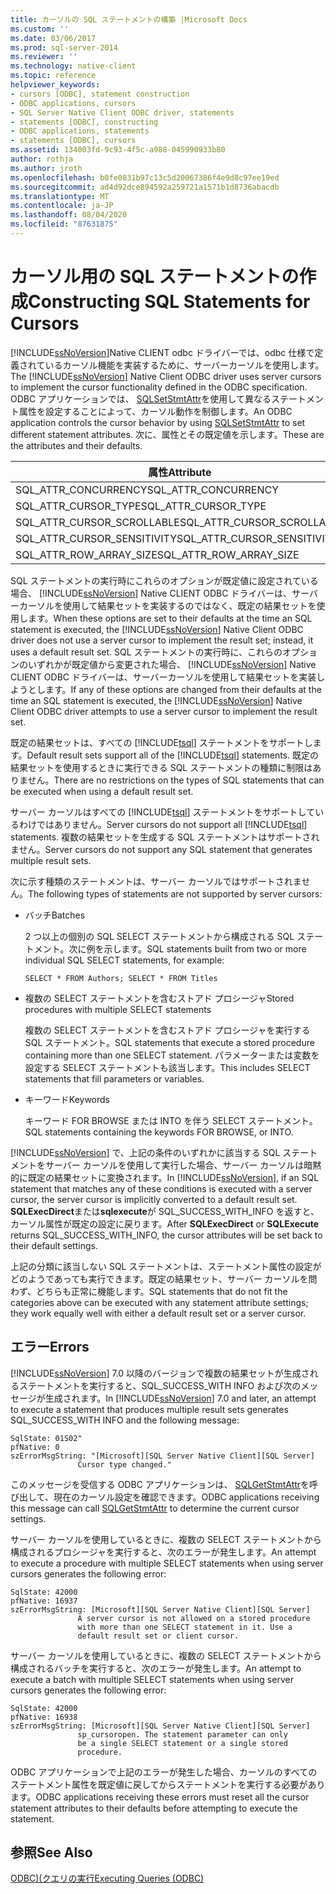 ```yaml
---
title: カーソルの SQL ステートメントの構築 |Microsoft Docs
ms.custom: ''
ms.date: 03/06/2017
ms.prod: sql-server-2014
ms.reviewer: ''
ms.technology: native-client
ms.topic: reference
helpviewer_keywords:
- cursors [ODBC], statement construction
- ODBC applications, cursors
- SQL Server Native Client ODBC driver, statements
- statements [ODBC], constructing
- ODBC applications, statements
- statements [ODBC], cursors
ms.assetid: 134003fd-9c93-4f5c-a988-045990933b80
author: rothja
ms.author: jroth
ms.openlocfilehash: b0fe0831b97c13c5d20067386f4e9d8c97ee19ed
ms.sourcegitcommit: ad4d92dce894592a259721a1571b1d8736abacdb
ms.translationtype: MT
ms.contentlocale: ja-JP
ms.lasthandoff: 08/04/2020
ms.locfileid: "87631875"
---
```

# <a name="constructing-sql-statements-for-cursors"></a><span data-ttu-id="28ddd-102">カーソル用の SQL ステートメントの作成</span><span class="sxs-lookup"><span data-stu-id="28ddd-102">Constructing SQL Statements for Cursors</span></span>
  <span data-ttu-id="28ddd-103">[!INCLUDE[ssNoVersion](../../includes/ssnoversion-md.md)]Native CLIENT odbc ドライバーでは、odbc 仕様で定義されているカーソル機能を実装するために、サーバーカーソルを使用します。</span><span class="sxs-lookup"><span data-stu-id="28ddd-103">The [!INCLUDE[ssNoVersion](../../includes/ssnoversion-md.md)] Native Client ODBC driver uses server cursors to implement the cursor functionality defined in the ODBC specification.</span></span> <span data-ttu-id="28ddd-104">ODBC アプリケーションでは、 [SQLSetStmtAttr](../native-client-odbc-api/sqlsetstmtattr.md)を使用して異なるステートメント属性を設定することによって、カーソル動作を制御します。</span><span class="sxs-lookup"><span data-stu-id="28ddd-104">An ODBC application controls the cursor behavior by using [SQLSetStmtAttr](../native-client-odbc-api/sqlsetstmtattr.md) to set different statement attributes.</span></span> <span data-ttu-id="28ddd-105">次に、属性とその既定値を示します。</span><span class="sxs-lookup"><span data-stu-id="28ddd-105">These are the attributes and their defaults.</span></span>  
  
|<span data-ttu-id="28ddd-106">属性</span><span class="sxs-lookup"><span data-stu-id="28ddd-106">Attribute</span></span>|<span data-ttu-id="28ddd-107">Default</span><span class="sxs-lookup"><span data-stu-id="28ddd-107">Default</span></span>|  
|---------------|-------------|  
|<span data-ttu-id="28ddd-108">SQL_ATTR_CONCURRENCY</span><span class="sxs-lookup"><span data-stu-id="28ddd-108">SQL_ATTR_CONCURRENCY</span></span>|<span data-ttu-id="28ddd-109">SQL_CONCUR_READ_ONLY</span><span class="sxs-lookup"><span data-stu-id="28ddd-109">SQL_CONCUR_READ_ONLY</span></span>|  
|<span data-ttu-id="28ddd-110">SQL_ATTR_CURSOR_TYPE</span><span class="sxs-lookup"><span data-stu-id="28ddd-110">SQL_ATTR_CURSOR_TYPE</span></span>|<span data-ttu-id="28ddd-111">SQL_CURSOR_FORWARD_ONLY</span><span class="sxs-lookup"><span data-stu-id="28ddd-111">SQL_CURSOR_FORWARD_ONLY</span></span>|  
|<span data-ttu-id="28ddd-112">SQL_ATTR_CURSOR_SCROLLABLE</span><span class="sxs-lookup"><span data-stu-id="28ddd-112">SQL_ATTR_CURSOR_SCROLLABLE</span></span>|<span data-ttu-id="28ddd-113">SQL_NONSCROLLABLE</span><span class="sxs-lookup"><span data-stu-id="28ddd-113">SQL_NONSCROLLABLE</span></span>|  
|<span data-ttu-id="28ddd-114">SQL_ATTR_CURSOR_SENSITIVITY</span><span class="sxs-lookup"><span data-stu-id="28ddd-114">SQL_ATTR_CURSOR_SENSITIVITY</span></span>|<span data-ttu-id="28ddd-115">SQL_UNSPECIFIED</span><span class="sxs-lookup"><span data-stu-id="28ddd-115">SQL_UNSPECIFIED</span></span>|  
|<span data-ttu-id="28ddd-116">SQL_ATTR_ROW_ARRAY_SIZE</span><span class="sxs-lookup"><span data-stu-id="28ddd-116">SQL_ATTR_ROW_ARRAY_SIZE</span></span>|<span data-ttu-id="28ddd-117">1</span><span class="sxs-lookup"><span data-stu-id="28ddd-117">1</span></span>|  
  
 <span data-ttu-id="28ddd-118">SQL ステートメントの実行時にこれらのオプションが既定値に設定されている場合、 [!INCLUDE[ssNoVersion](../../includes/ssnoversion-md.md)] Native CLIENT ODBC ドライバーは、サーバーカーソルを使用して結果セットを実装するのではなく、既定の結果セットを使用します。</span><span class="sxs-lookup"><span data-stu-id="28ddd-118">When these options are set to their defaults at the time an SQL statement is executed, the [!INCLUDE[ssNoVersion](../../includes/ssnoversion-md.md)] Native Client ODBC driver does not use a server cursor to implement the result set; instead, it uses a default result set.</span></span> <span data-ttu-id="28ddd-119">SQL ステートメントの実行時に、これらのオプションのいずれかが既定値から変更された場合、 [!INCLUDE[ssNoVersion](../../includes/ssnoversion-md.md)] Native CLIENT ODBC ドライバーは、サーバーカーソルを使用して結果セットを実装しようとします。</span><span class="sxs-lookup"><span data-stu-id="28ddd-119">If any of these options are changed from their defaults at the time an SQL statement is executed, the [!INCLUDE[ssNoVersion](../../includes/ssnoversion-md.md)] Native Client ODBC driver attempts to use a server cursor to implement the result set.</span></span>  
  
 <span data-ttu-id="28ddd-120">既定の結果セットは、すべての [!INCLUDE[tsql](../../includes/tsql-md.md)] ステートメントをサポートします。</span><span class="sxs-lookup"><span data-stu-id="28ddd-120">Default result sets support all of the [!INCLUDE[tsql](../../includes/tsql-md.md)] statements.</span></span> <span data-ttu-id="28ddd-121">既定の結果セットを使用するときに実行できる SQL ステートメントの種類に制限はありません。</span><span class="sxs-lookup"><span data-stu-id="28ddd-121">There are no restrictions on the types of SQL statements that can be executed when using a default result set.</span></span>  
  
 <span data-ttu-id="28ddd-122">サーバー カーソルはすべての [!INCLUDE[tsql](../../includes/tsql-md.md)] ステートメントをサポートしているわけではありません。</span><span class="sxs-lookup"><span data-stu-id="28ddd-122">Server cursors do not support all [!INCLUDE[tsql](../../includes/tsql-md.md)] statements.</span></span> <span data-ttu-id="28ddd-123">複数の結果セットを生成する SQL ステートメントはサポートされません。</span><span class="sxs-lookup"><span data-stu-id="28ddd-123">Server cursors do not support any SQL statement that generates multiple result sets.</span></span>  
  
 <span data-ttu-id="28ddd-124">次に示す種類のステートメントは、サーバー カーソルではサポートされません。</span><span class="sxs-lookup"><span data-stu-id="28ddd-124">The following types of statements are not supported by server cursors:</span></span>  
  
-   <span data-ttu-id="28ddd-125">バッチ</span><span class="sxs-lookup"><span data-stu-id="28ddd-125">Batches</span></span>  
  
     <span data-ttu-id="28ddd-126">2 つ以上の個別の SQL SELECT ステートメントから構成される SQL ステートメント。次に例を示します。</span><span class="sxs-lookup"><span data-stu-id="28ddd-126">SQL statements built from two or more individual SQL SELECT statements, for example:</span></span>  
  
    ```  
    SELECT * FROM Authors; SELECT * FROM Titles  
    ```  
  
-   <span data-ttu-id="28ddd-127">複数の SELECT ステートメントを含むストアド プロシージャ</span><span class="sxs-lookup"><span data-stu-id="28ddd-127">Stored procedures with multiple SELECT statements</span></span>  
  
     <span data-ttu-id="28ddd-128">複数の SELECT ステートメントを含むストアド プロシージャを実行する SQL ステートメント。</span><span class="sxs-lookup"><span data-stu-id="28ddd-128">SQL statements that execute a stored procedure containing more than one SELECT statement.</span></span> <span data-ttu-id="28ddd-129">パラメーターまたは変数を設定する SELECT ステートメントも該当します。</span><span class="sxs-lookup"><span data-stu-id="28ddd-129">This includes SELECT statements that fill parameters or variables.</span></span>  
  
-   <span data-ttu-id="28ddd-130">キーワード</span><span class="sxs-lookup"><span data-stu-id="28ddd-130">Keywords</span></span>  
  
     <span data-ttu-id="28ddd-131">キーワード FOR BROWSE または INTO を伴う SELECT ステートメント。</span><span class="sxs-lookup"><span data-stu-id="28ddd-131">SQL statements containing the keywords FOR BROWSE, or INTO.</span></span>  
  
 <span data-ttu-id="28ddd-132">[!INCLUDE[ssNoVersion](../../includes/ssnoversion-md.md)] で、上記の条件のいずれかに該当する SQL ステートメントをサーバー カーソルを使用して実行した場合、サーバー カーソルは暗黙的に既定の結果セットに変換されます。</span><span class="sxs-lookup"><span data-stu-id="28ddd-132">In [!INCLUDE[ssNoVersion](../../includes/ssnoversion-md.md)], if an SQL statement that matches any of these conditions is executed with a server cursor, the server cursor is implicitly converted to a default result set.</span></span> <span data-ttu-id="28ddd-133">**SQLExecDirect**または**sqlexecute**が SQL_SUCCESS_WITH_INFO を返すと、カーソル属性が既定の設定に戻ります。</span><span class="sxs-lookup"><span data-stu-id="28ddd-133">After **SQLExecDirect** or **SQLExecute** returns SQL_SUCCESS_WITH_INFO, the cursor attributes will be set back to their default settings.</span></span>  
  
 <span data-ttu-id="28ddd-134">上記の分類に該当しない SQL ステートメントは、ステートメント属性の設定がどのようであっても実行できます。既定の結果セット、サーバー カーソルを問わず、どちらも正常に機能します。</span><span class="sxs-lookup"><span data-stu-id="28ddd-134">SQL statements that do not fit the categories above can be executed with any statement attribute settings; they work equally well with either a default result set or a server cursor.</span></span>  
  
## <a name="errors"></a><span data-ttu-id="28ddd-135">エラー</span><span class="sxs-lookup"><span data-stu-id="28ddd-135">Errors</span></span>  
 <span data-ttu-id="28ddd-136">[!INCLUDE[ssNoVersion](../../includes/ssnoversion-md.md)] 7.0 以降のバージョンで複数の結果セットが生成されるステートメントを実行すると、SQL_SUCCESS_WITH INFO および次のメッセージが生成されます。</span><span class="sxs-lookup"><span data-stu-id="28ddd-136">In [!INCLUDE[ssNoVersion](../../includes/ssnoversion-md.md)] 7.0 and later, an attempt to execute a statement that produces multiple result sets generates SQL_SUCCESS_WITH INFO and the following message:</span></span>  
  
```  
SqlState: 01S02"  
pfNative: 0  
szErrorMsgString: "[Microsoft][SQL Server Native Client][SQL Server]  
               Cursor type changed."  
```  
  
 <span data-ttu-id="28ddd-137">このメッセージを受信する ODBC アプリケーションは、 [SQLGetStmtAttr](../native-client-odbc-api/sqlgetstmtattr.md)を呼び出して、現在のカーソル設定を確認できます。</span><span class="sxs-lookup"><span data-stu-id="28ddd-137">ODBC applications receiving this message can call [SQLGetStmtAttr](../native-client-odbc-api/sqlgetstmtattr.md) to determine the current cursor settings.</span></span>  
  
 <span data-ttu-id="28ddd-138">サーバー カーソルを使用しているときに、複数の SELECT ステートメントから構成されるプロシージャを実行すると、次のエラーが発生します。</span><span class="sxs-lookup"><span data-stu-id="28ddd-138">An attempt to execute a procedure with multiple SELECT statements when using server cursors generates the following error:</span></span>  
  
```  
SqlState: 42000  
pfNative: 16937  
szErrorMsgString: [Microsoft][SQL Server Native Client][SQL Server]  
               A server cursor is not allowed on a stored procedure  
               with more than one SELECT statement in it. Use a  
               default result set or client cursor.  
```  
  
 <span data-ttu-id="28ddd-139">サーバー カーソルを使用しているときに、複数の SELECT ステートメントから構成されるバッチを実行すると、次のエラーが発生します。</span><span class="sxs-lookup"><span data-stu-id="28ddd-139">An attempt to execute a batch with multiple SELECT statements when using server cursors generates the following error:</span></span>  
  
```  
SqlState: 42000  
pfNative: 16938  
szErrorMsgString: [Microsoft][SQL Server Native Client][SQL Server]  
               sp_cursoropen. The statement parameter can only  
               be a single SELECT statement or a single stored   
               procedure.  
```  
  
 <span data-ttu-id="28ddd-140">ODBC アプリケーションで上記のエラーが発生した場合、カーソルのすべてのステートメント属性を既定値に戻してからステートメントを実行する必要があります。</span><span class="sxs-lookup"><span data-stu-id="28ddd-140">ODBC applications receiving these errors must reset all the cursor statement attributes to their defaults before attempting to execute the statement.</span></span>  
  
## <a name="see-also"></a><span data-ttu-id="28ddd-141">参照</span><span class="sxs-lookup"><span data-stu-id="28ddd-141">See Also</span></span>  
 [<span data-ttu-id="28ddd-142">ODBC&#41;&#40;クエリの実行</span><span class="sxs-lookup"><span data-stu-id="28ddd-142">Executing Queries &#40;ODBC&#41;</span></span>](executing-queries-odbc.md)  
  
  
